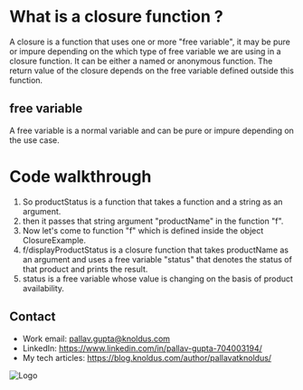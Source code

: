 # What is a closure function ?

A closure is a function that uses one or more "free variable", it may be pure or impure depending on the which type of free variable we are using in a closure function. 
It can be either a named or anonymous function. The return value of the closure depends on the free variable defined outside this function.

## free variable

A free variable is a normal variable and can be pure or impure depending on the use case.

# Code walkthrough

1. So productStatus is a function that takes a function and a string as an argument.
2. then it passes that string argument "productName" in the function "f".
3. Now let's come to function "f" which is defined inside the object ClosureExample.
4. f/displayProductStatus is a closure function that takes productName as an argument and uses a free variable "status" that denotes the status of that product and prints the result.
5. status is a free variable whose value is changing on the basis of product availability.

## Contact

- Work email: pallav.gupta@knoldus.com
- LinkedIn: https://www.linkedin.com/in/pallav-gupta-704003194/
- My tech articles: https://blog.knoldus.com/author/pallavatknoldus/

![Logo](https://mustaphamichael.github.io/images/scala-img.png)
